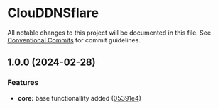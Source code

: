 # ClouDDNSflare

All notable changes to this project will be documented in this file. See
[Conventional Commits](https://conventionalcommits.org) for commit guidelines.

## 1.0.0 (2024-02-28)


### Features

* **core:** base functionallity added ([05391e4](https://github.com/M4RC0Sx/ClouDDNSflare/commit/05391e420911716ec9b3ecba5ea37a43edcb5120))
